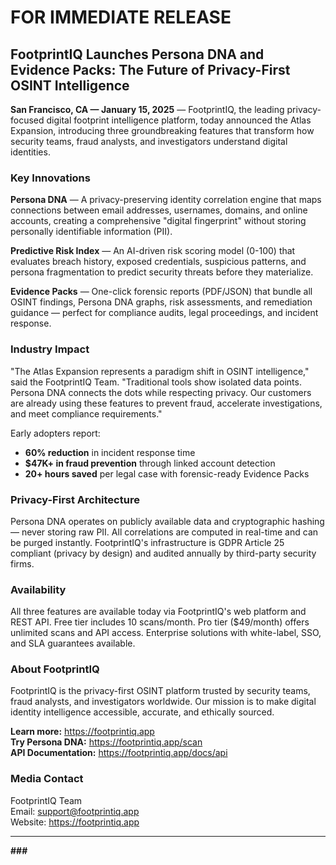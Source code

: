 # FOR IMMEDIATE RELEASE

## FootprintIQ Launches Persona DNA and Evidence Packs: The Future of Privacy-First OSINT Intelligence

**San Francisco, CA — January 15, 2025** — FootprintIQ, the leading privacy-focused digital footprint intelligence platform, today announced the Atlas Expansion, introducing three groundbreaking features that transform how security teams, fraud analysts, and investigators understand digital identities.

### Key Innovations

**Persona DNA** — A privacy-preserving identity correlation engine that maps connections between email addresses, usernames, domains, and online accounts, creating a comprehensive "digital fingerprint" without storing personally identifiable information (PII).

**Predictive Risk Index** — An AI-driven risk scoring model (0-100) that evaluates breach history, exposed credentials, suspicious patterns, and persona fragmentation to predict security threats before they materialize.

**Evidence Packs** — One-click forensic reports (PDF/JSON) that bundle all OSINT findings, Persona DNA graphs, risk assessments, and remediation guidance — perfect for compliance audits, legal proceedings, and incident response.

### Industry Impact

"The Atlas Expansion represents a paradigm shift in OSINT intelligence," said the FootprintIQ Team. "Traditional tools show isolated data points. Persona DNA connects the dots while respecting privacy. Our customers are already using these features to prevent fraud, accelerate investigations, and meet compliance requirements."

Early adopters report:
- **60% reduction** in incident response time
- **$47K+ in fraud prevention** through linked account detection
- **20+ hours saved** per legal case with forensic-ready Evidence Packs

### Privacy-First Architecture

Persona DNA operates on publicly available data and cryptographic hashing — never storing raw PII. All correlations are computed in real-time and can be purged instantly. FootprintIQ's infrastructure is GDPR Article 25 compliant (privacy by design) and audited annually by third-party security firms.

### Availability

All three features are available today via FootprintIQ's web platform and REST API. Free tier includes 10 scans/month. Pro tier ($49/month) offers unlimited scans and API access. Enterprise solutions with white-label, SSO, and SLA guarantees available.

### About FootprintIQ

FootprintIQ is the privacy-first OSINT platform trusted by security teams, fraud analysts, and investigators worldwide. Our mission is to make digital identity intelligence accessible, accurate, and ethically sourced.

**Learn more:** https://footprintiq.app  
**Try Persona DNA:** https://footprintiq.app/scan  
**API Documentation:** https://footprintiq.app/docs/api

### Media Contact
FootprintIQ Team  
Email: support@footprintiq.app  
Website: https://footprintiq.app

---

**###**
